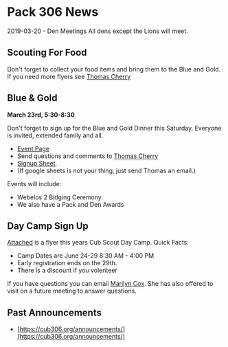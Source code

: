 # Pack 306 News #
2019-03-20 - Den Meetings
All dens except the Lions will meet.

## Scouting For Food ##
Don't forget to collect your food items and bring them to the Blue and Gold. If you need more flyers see [Thomas Cherry](mailto:cubmaster@cub306.org)

## Blue & Gold ##
**March 23rd, 5:30-8:30**

Don't forget to sign up for the Blue and Gold Dinner this Saturday. Everyone is invited, extended family and all.

* [Event Page](http://cub306.org/events/2018_2019/blue-and-gold/)
* Send questions and comments to [Thomas Cherry](mailto:cubmaster@cub306.org?subject=blue%20and%20gold)
* [Signup Sheet](https://docs.google.com/spreadsheets/d/1Xnif6eCK82NXsPdpr70X4U7MQeJ-dTXeC9kqgJkqILs/edit).
* (If google sheets is not your thing, just send Thomas an email.)

Events will include:

* Webelos 2 Bidging Ceremony.
* We also have a Pack and Den Awards


## Day Camp Sign Up ##
[Attached](2019-03-13/CampArrowheadDayCamp2019flyer.pdf) is a flyer this years Cub Scout Day Camp.
Quick Facts:

* Camp Dates are June 24-29 8:30 AM - 4:00 PM
* Early registration ends on the 29th. 
* There is a discount if you volenteer

If you have questions you can email [Marilyn Cox](arrowheaddaycamp@gmail.com?subject=Questions%20From%20Pack%20306). She has also offered to visit on a future meeting to answer questions.

## Past Announcements ##
* [https://cub306.org/announcements/](https://cub306.org/announcements/)